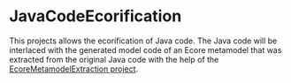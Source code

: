# JavaCodeEcorification
This projects allows the ecorification of Java code. The Java code will be interlaced with the generated model code of an Ecore metamodel that was extracted from the original Java code with the help of the [EcoreMetamodelExtraction project](https://github.com/tsaglam/EcoreMetamodelExtraction/wiki).